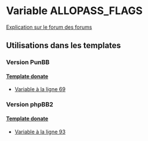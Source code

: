 # Variable ALLOPASS_FLAGS
[Explication sur le forum des forums](http://forum.forumactif.com/t294113-listing-des-variables#ALLOPASS_FLAGS)

## Utilisations dans les templates

### Version PunBB

#### [Template donate](punbb/donate.md)
* [Variable à la ligne 69](../punbb/donate.tpl#L69)

### Version phpBB2

#### [Template donate](subsilver/donate.md)
* [Variable à la ligne 93](../subsilver/donate.tpl#L93)
